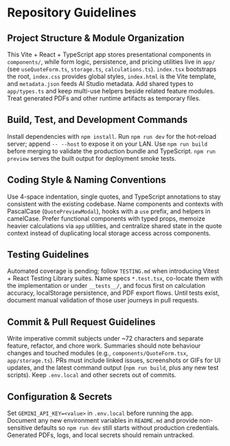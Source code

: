 # Repository Guidelines

## Project Structure & Module Organization
This Vite + React + TypeScript app stores presentational components in `components/`, while form logic, persistence, and pricing utilities live in `app/` (see `useQuoteForm.ts`, `storage.ts`, `calculations.ts`). `index.tsx` bootstraps the root, `index.css` provides global styles, `index.html` is the Vite template, and `metadata.json` feeds AI Studio metadata. Add shared types to `app/types.ts` and keep multi-use helpers beside related feature modules. Treat generated PDFs and other runtime artifacts as temporary files.

## Build, Test, and Development Commands
Install dependencies with `npm install`. Run `npm run dev` for the hot-reload server; append `-- --host` to expose it on your LAN. Use `npm run build` before merging to validate the production bundle and TypeScript. `npm run preview` serves the built output for deployment smoke tests.

## Coding Style & Naming Conventions
Use 4-space indentation, single quotes, and TypeScript annotations to stay consistent with the existing codebase. Name components and contexts with PascalCase (`QuotePreviewModal`), hooks with a `use` prefix, and helpers in camelCase. Prefer functional components with typed props, memoize heavier calculations via `app` utilities, and centralize shared state in the quote context instead of duplicating local storage access across components.

## Testing Guidelines
Automated coverage is pending; follow `TESTING.md` when introducing Vitest + React Testing Library suites. Name specs `*.test.tsx`, co-locate them with the implementation or under `__tests__/`, and focus first on calculation accuracy, localStorage persistence, and PDF export flows. Until tests exist, document manual validation of those user journeys in pull requests.

## Commit & Pull Request Guidelines
Write imperative commit subjects under ~72 characters and separate feature, refactor, and chore work. Summaries should note behaviour changes and touched modules (e.g., `components/QuoteForm.tsx`, `app/storage.ts`). PRs must include linked issues, screenshots or GIFs for UI updates, and the latest command output (`npm run build`, plus any new test scripts). Keep `.env.local` and other secrets out of commits.

## Configuration & Secrets
Set `GEMINI_API_KEY=<value>` in `.env.local` before running the app. Document any new environment variables in `README.md` and provide non-sensitive defaults so `npm run dev` still starts without production credentials. Generated PDFs, logs, and local secrets should remain untracked.

